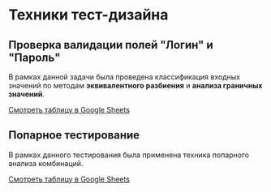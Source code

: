 # Техники тест-дизайна

## Проверка валидации полей "Логин" и "Пароль"

В рамках данной задачи была проведена классификация входных значений по методам **эквивалентного разбиения** и **анализа граничных значений**.

[Смотреть таблицу в Google Sheets](https://docs.google.com/spreadsheets/d/1qnN9mdUF_fEVa4HHEgrn4CdAJB7qWne3K5z9SMylD4o/edit?usp=sharing)
## Попарное тестирование

В рамках данного тестирования была применена техника попарного анализа комбинаций.

[Смотреть таблицу в Google Sheets](https://docs.google.com/spreadsheets/d/1U_mCIyJVsxB8UXvs0UggYzrv9LgDK8hBwDiE-qquSdI/edit?usp=sharing)
